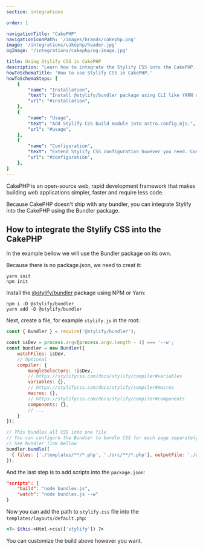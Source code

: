 ```yaml
---
section: integrations

order: 1

navigationTitle: "CakePHP"
navigationIconPath: '/images/brands/cakephp.png'
image: '/integrations/cakephp/header.jpg'
ogImage: '/integrations/cakephp/og-image.jpg'

title: Using Stylify CSS in CakePHP
description: "Learn how to integrate the Stylify CSS into the CakePHP. Code your CakePHP website faster with Stylify CSS."
howToSchemaTitle: 'How to use Stylify CSS in CakePHP.'
howToSchemaSteps: [
	{
		"name": "Installation",
		"text": "Install @stylify/bundler package using CLI like YARN or NPM.",
		"url": "#installation",
	},
	{
		"name": "Usage",
		"text": "Add Stylify CSS build module into astro.config.mjs.",
		"url": "#usage",
	},
	{
		"name": "Configuration",
		"text": "Extend Stylify CSS configuration however you need. Configure variables, components, custom selectors and a lot more.",
		"url": "#configuration",
	},
]
---
```


CakePHP is an open-source web, rapid development framework that makes building web applications simpler,
faster and require less code.

Because CakePHP doesn't ship with any bundler, you can integrate Stylify into the CakePHP using the Bundler package.

<note><template>
Integration example for the CakePHP can be found in <a href="https://github.com/stylify/integrations-examples/tree/master/cakephp" target="_blank" rel="noopener">integrations examples repository</a>.
</template></note>

## How to integrate the Stylify CSS into the CakePHP

In the example bellow we will use the Bundler package on its own.

Because there is no package.json, we need to creat it:
```
yarn init
npm init
```

Install the [@stylify/bundler](/docs/bundler) package using NPM or Yarn:

```
npm i -D @stylify/bundler
yarn add -D @stylify/bundler
```

Next, create a file, for example `stylify.js` in the root:

```js
const { Bundler } = require('@stylify/bundler');

const isDev = process.argv[process.argv.length - 1] === '--w';
const bundler = new Bundler({
    watchFiles: isDev,
    // Optional
    compiler: {
        mangleSelectors: !isDev,
        // https://stylifycss.com/docs/stylify/compiler#variables
        variables: {},
        // https://stylifycss.com/docs/stylify/compiler#macros
        macros: {},
        // https://stylifycss.com/docs/stylify/compiler#components
        components: {},
        // ...
    }
});

// This bundles all CSS into one file
// You can configure the Bundler to bundle CSS for each page separately
// See bundler link bellow
bundler.bundle([
  { files: ['./templates/**/*.php', './src/**/*.php'], outputFile: './webroot/css/stylify.css' },
]);
```

And the last step is to add scripts into the `package.json`:

```json
"scripts": {
	"build": "node bundles.js",
	"watch": "node bundles.js --w"
}
```

Now you can add the path to `stylify.css` file into the `templates/layouts/default.php`:

```php
<?= $this->Html->css(['stylify']) ?>
```

You can customize the build above however you want.

<where-to-next package="bundler" />
